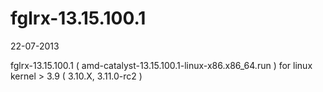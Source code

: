 fglrx-13.15.100.1
=================

22-07-2013

fglrx-13.15.100.1 ( amd-catalyst-13.15.100.1-linux-x86.x86_64.run ) for linux kernel > 3.9 ( 3.10.X, 3.11.0-rc2 )
